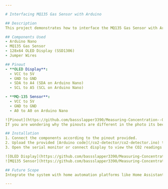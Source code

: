 ```yaml
---

# Interfacing MQ135 Gas Sensor with Arduino

## Description
This project demonstrates how to interface the MQ135 Gas Sensor with Arduino to measure CO2 levels in parts per million (ppm). When the CO2 level exceeds a threshold (650 ppm), the display will flash a warning message prompting the user to open a window for ventilation.

## Components Used
- Arduino Nano
- MQ135 Gas Sensor
- 128x64 OLED Display (SSD1306)
- Jumper Wires

## Pinout
- **OLED Display**:
  - VCC to 5V
  - GND to GND
  - SDA to A4 (SDA on Arduino Nano)
  - SCL to A5 (SCL on Arduino Nano)

- **MQ-135 Sensor**:
  - VCC to 5V
  - GND to GND
  - A0 to A0 on Arduino Nano

![Pinout](https://github.com/bassslapper3390/Measuring-Concentration--Of-CO2-in-Air-using-Arduino-nano-and-MQ-135-Sensor/assets/75876257/a8241749-35c6-43bd-8a16-4e8729917369)
If you are wondering why the pinouts are different in the photo its because the photo uses diffent display, i have used 4 pin oled display and have given the pinouts accordingly, refer those.

## Installation
1. Connect the components according to the pinout provided.
2. Upload the provided [Arduino code](/co2-detector/co2-detector.ino) to your Arduino Nano board.
3. Open the serial monitor or connect display to view the CO2 readings and warnings when CO2 levels are high.

![OLED Display](https://github.com/bassslapper3390/Measuring-Concentration--Of-CO2-in-Air-using-Arduino-nano-and-MQ-135-Sensor/assets/75876257/7ba68326-7083-43fa-a41d-b6000bd8105f)
![MQ135 Sensor](https://github.com/bassslapper3390/Measuring-Concentration--Of-CO2-in-Air-using-Arduino-nano-and-MQ-135-Sensor/assets/75876257/8aeac45c-619d-4e6c-84d4-50bfdc007083)

## Future Scope
Integrate the system with home automation platforms like Home Assistant to monitor CO2 levels in closed rooms. Automatically trigger actions such as opening windows or activating ventilation systems when CO2 levels exceed a predefined threshold. (Will probably use an ESP32)

---
```

